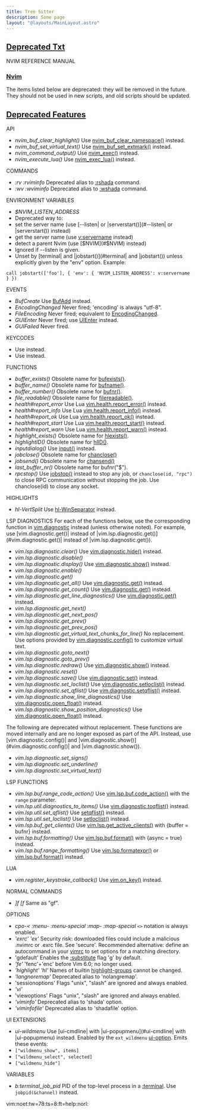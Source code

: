 ```yaml
---
title: Tree Sitter
description: Some page
layout: "@layouts/MainLayout.astro"
---
```



## <a id="Nvim" class="section-title" href="#Nvim"> Deprecated Txt</a> 

NVIM REFERENCE MANUAL


### <a id="deprecated" class="section-title" href="#deprecated">Nvim</a>

The items listed below are deprecated: they will be removed in the future.
They should not be used in new scripts, and old scripts should be updated.


## <a id="" class="section-title" href="#">Deprecated Features</a> 

API
- *nvim_buf_clear_highlight()*	Use [nvim_buf_clear_namespace()](#nvim_buf_clear_namespace()) instead.
- *nvim_buf_set_virtual_text()*	Use [nvim_buf_set_extmark()](#nvim_buf_set_extmark()) instead.
- *nvim_command_output()*	Use [nvim_exec()](#nvim_exec()) instead.
- *nvim_execute_lua()*		Use [nvim_exec_lua()](#nvim_exec_lua()) instead.

COMMANDS
- *:rv* *:rviminfo*		Deprecated alias to [:rshada](#:rshada) command.
- *:wv* *:wviminfo*		Deprecated alias to [:wshada](#:wshada) command.

ENVIRONMENT VARIABLES
- *$NVIM_LISTEN_ADDRESS*
- Deprecated way to:
- set the server name (use [--listen| or |serverstart()](#--listen| or |serverstart()) instead)
- get the server name (use [v:servername](#v:servername) instead)
- detect a parent Nvim (use [$NVIM](#$NVIM) instead)
- Ignored if --listen is given.
- Unset by [terminal| and |jobstart()](#terminal| and |jobstart()) unless explicitly given by the "env"
option. Example:
```
call jobstart(['foo'], { 'env': { 'NVIM_LISTEN_ADDRESS': v:servername  } })

```


EVENTS
- *BufCreate*		Use [BufAdd](#BufAdd) instead.
- *EncodingChanged*	Never fired; 'encoding' is always "utf-8".
- *FileEncoding*	Never fired; equivalent to [EncodingChanged](#EncodingChanged).
- *GUIEnter*		Never fired; use [UIEnter](#UIEnter) instead.
- *GUIFailed*		Never fired.

KEYCODES
- *<MouseDown>*		Use <ScrollWheelUp> instead.
- *<MouseUp>*		Use <ScrollWheelDown> instead.

FUNCTIONS
- *buffer_exists()*	Obsolete name for [bufexists()](#bufexists()).
- *buffer_name()*	Obsolete name for [bufname()](#bufname()).
- *buffer_number()*	Obsolete name for [bufnr()](#bufnr()).
- *file_readable()*	Obsolete name for [filereadable()](#filereadable()).
- *health#report_error*	Use Lua [vim.health.report_error()](#vim.health.report_error()) instead.
- *health#report_info*	Use Lua [vim.health.report_info()](#vim.health.report_info()) instead.
- *health#report_ok*	Use Lua [vim.health.report_ok()](#vim.health.report_ok()) instead.
- *health#report_start*	Use Lua [vim.health.report_start()](#vim.health.report_start()) instead.
- *health#report_warn*	Use Lua [vim.health.report_warn()](#vim.health.report_warn()) instead.
- *highlight_exists()*	Obsolete name for [hlexists()](#hlexists()).
- *highlightID()*	Obsolete name for [hlID()](#hlID()).
- *inputdialog()*	Use [input()](#input()) instead.
- *jobclose()*		Obsolete name for [chanclose()](#chanclose())
- *jobsend()*		Obsolete name for [chansend()](#chansend())
- *last_buffer_nr()*	Obsolete name for bufnr("$").
- *rpcstop()*		Use [jobstop()](#jobstop()) instead to stop any job, or
`chanclose(id, "rpc")` to close RPC communication
without stopping the job. Use chanclose(id) to close
any socket.

HIGHLIGHTS
- *hl-VertSplit*	Use [hl-WinSeparator](#hl-WinSeparator) instead.

LSP DIAGNOSTICS
For each of the functions below, use the corresponding function in
[vim.diagnostic](#vim.diagnostic) instead (unless otherwise noted). For example, use
[vim.diagnostic.get()| instead of |vim.lsp.diagnostic.get()](#vim.diagnostic.get()| instead of |vim.lsp.diagnostic.get()).

- *vim.lsp.diagnostic.clear()*		Use [vim.diagnostic.hide()](#vim.diagnostic.hide()) instead.
- *vim.lsp.diagnostic.disable()*
- *vim.lsp.diagnostic.display()*	Use [vim.diagnostic.show()](#vim.diagnostic.show()) instead.
- *vim.lsp.diagnostic.enable()*
- *vim.lsp.diagnostic.get()*
- *vim.lsp.diagnostic.get_all()*	Use [vim.diagnostic.get()](#vim.diagnostic.get()) instead.
- *vim.lsp.diagnostic.get_count()*	Use [vim.diagnostic.get()](#vim.diagnostic.get()) instead.
- *vim.lsp.diagnostic.get_line_diagnostics()* Use [vim.diagnostic.get()](#vim.diagnostic.get()) instead.
- *vim.lsp.diagnostic.get_next()*
- *vim.lsp.diagnostic.get_next_pos()*
- *vim.lsp.diagnostic.get_prev()*
- *vim.lsp.diagnostic.get_prev_pos()*
- *vim.lsp.diagnostic.get_virtual_text_chunks_for_line()* No replacement. Use
options provided by [vim.diagnostic.config()](#vim.diagnostic.config()) to customize virtual text.
- *vim.lsp.diagnostic.goto_next()*
- *vim.lsp.diagnostic.goto_prev()*
- *vim.lsp.diagnostic.redraw()*		Use [vim.diagnostic.show()](#vim.diagnostic.show()) instead.
- *vim.lsp.diagnostic.reset()*
- *vim.lsp.diagnostic.save()*		Use [vim.diagnostic.set()](#vim.diagnostic.set()) instead.
- *vim.lsp.diagnostic.set_loclist()*	Use [vim.diagnostic.setloclist()](#vim.diagnostic.setloclist()) instead.
- *vim.lsp.diagnostic.set_qflist()*	Use [vim.diagnostic.setqflist()](#vim.diagnostic.setqflist()) instead.
- *vim.lsp.diagnostic.show_line_diagnostics()* Use [vim.diagnostic.open_float()](#vim.diagnostic.open_float()) instead.
- *vim.lsp.diagnostic.show_position_diagnostics()* Use [vim.diagnostic.open_float()](#vim.diagnostic.open_float()) instead.

The following are deprecated without replacement. These functions are moved
internally and are no longer exposed as part of the API. Instead, use
[vim.diagnostic.config()| and |vim.diagnostic.show()](#vim.diagnostic.config()| and |vim.diagnostic.show()).

- *vim.lsp.diagnostic.set_signs()*
- *vim.lsp.diagnostic.set_underline()*
- *vim.lsp.diagnostic.set_virtual_text()*

LSP FUNCTIONS
- *vim.lsp.buf.range_code_action()*	Use [vim.lsp.buf.code_action()](#vim.lsp.buf.code_action()) with
the `range` parameter.
- *vim.lsp.util.diagnostics_to_items()*	Use [vim.diagnostic.toqflist()](#vim.diagnostic.toqflist()) instead.
- *vim.lsp.util.set_qflist()*		Use [setqflist()](#setqflist()) instead.
- *vim.lsp.util.set_loclist()*		Use [setloclist()](#setloclist()) instead.
- *vim.lsp.buf_get_clients()*		Use [vim.lsp.get_active_clients()](#vim.lsp.get_active_clients()) with
{buffer = bufnr} instead.
- *vim.lsp.buf.formatting()*		Use [vim.lsp.buf.format()](#vim.lsp.buf.format()) with
{async = true} instead.
- *vim.lsp.buf.range_formatting()*	Use [vim.lsp.formatexpr()](#vim.lsp.formatexpr())
or [vim.lsp.buf.format()](#vim.lsp.buf.format()) instead.

LUA
- *vim.register_keystroke_callback()* 	Use [vim.on_key()](#vim.on_key()) instead.

NORMAL COMMANDS
- *]f* *[f*		Same as "gf".

OPTIONS
- *cpo-<* *:menu-<special>* *:menu-special* *:map-<special>* *:map-special*
`<>` notation is always enabled.
- *'exrc'* *'ex'*	Security risk: downloaded files could include
a malicious .nvimrc or .exrc file. See 'secure'.
Recommended alternative: define an autocommand in your
[vimrc](#vimrc) to set options for a matching directory.
- 'gdefault'		Enables the [:substitute](#:substitute) flag 'g' by default.
- *'fe'*		'fenc'+'enc' before Vim 6.0; no longer used.
- *'highlight'* *'hl'*	Names of builtin [highlight-groups](#highlight-groups) cannot be changed.
- *'langnoremap'*	Deprecated alias to 'nolangremap'.
- 'sessionoptions'	Flags "unix", "slash" are ignored and always enabled.
- *'vi'*
- 'viewoptions'		Flags "unix", "slash" are ignored and always enabled.
- *'viminfo'*		Deprecated alias to 'shada' option.
- *'viminfofile'*	Deprecated alias to 'shadafile' option.

UI EXTENSIONS
- *ui-wildmenu*		Use [ui-cmdline| with |ui-popupmenu](#ui-cmdline| with |ui-popupmenu) instead. Enabled
by the `ext_wildmenu` [ui-option](#ui-option). Emits these events:
- `["wildmenu_show", items]`
- `["wildmenu_select", selected]`
- `["wildmenu_hide"]`

VARIABLES
- *b:terminal_job_pid*	PID of the top-level process in a [:terminal](#:terminal).
Use `jobpid(&channel)` instead.


vim:noet:tw=78:ts=8:ft=help:norl:


